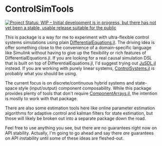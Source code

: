 # ControlSimTools

<!--
[![Stable](https://img.shields.io/badge/docs-stable-blue.svg)](https://jonniedie.github.io/ControlSimTools.jl/stable)
[![Dev](https://img.shields.io/badge/docs-dev-blue.svg)](https://jonniedie.github.io/ControlSimTools.jl/dev)
[![Build Status](https://travis-ci.com/jonniedie/ControlSimTools.jl.svg?branch=master)](https://travis-ci.com/jonniedie/ControlSimTools.jl)
[![Codecov](https://codecov.io/gh/jonniedie/ControlSimTools.jl/branch/master/graph/badge.svg)](https://codecov.io/gh/jonniedie/ControlSimTools.jl)
-->
[![Project Status: WIP – Initial development is in progress, but there has not yet been a stable, usable release suitable for the public](https://www.repostatus.org/badges/latest/wip.svg)](https://www.repostatus.org/#wip)

This is package is a way for me to experiment with ultra-flexible control systems simulations using plain [DifferentialEquations.jl](https://github.com/SciML/DifferentialEquations.jl). The driving idea is offer something close to the convenience of a domain-specific language like Simulink without having to give up the flexibility or rich features of DifferentialEquations.jl. If you are looking for a real causal simulation DSL that is built on top of DifferentialEquations.jl, I'd suggest trying out [JuSDL.jl](https://github.com/zekeriyasari/Jusdl.jl) instead. If you are working with purely linear systems, [ControlSystems.jl](https://github.com/JuliaControl/ControlSystems.jl) is probably what you should be using.

The current focus is on discrete/continuous hybrid systems and state-space style (input/output) component composability. While this package provides plenty of tools that don't require [ComponentArrays.jl](https://github.com/jonniedie/ComponentArrays.jl), the intention is mostly to work with that package.

There are also some estimation tools here like online parameter estimation algorithms for adaptive control and kalman filters for state estimation, but those will likely be broken out into a separate package down the road.

Feel free to use anything you see, but there are no guarantees right now on API stability. Actually, I'm going to go ahead and say there *are* guarantees on API *in*stability until some of these ideas are fleshed-out.
